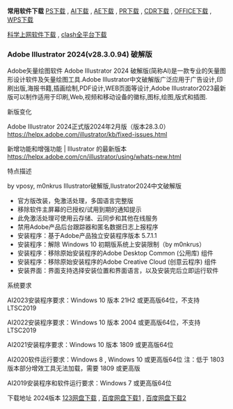 **常用软件下载**
[PS下载](ps) , [AI下载](ai) , [AE下载](ae) , [PR下载](pr) , [CDR下载](cdr) , [OFFICE下载](office) , [WPS下载](wps)

[科学上网软件下载](dl) , [clash全平台下载](dl)

### Adobe Illustrator 2024(v28.3.0.94) 破解版


Adobe矢量绘图软件 Adobe Illustrator 2024 破解版(简称AI)是一款专业的矢量图形设计软件及矢量绘图工具.Adobe Illustrator中文破解版广泛应用于广告设计,印刷出版,海报书籍,插画绘制,PDF设计,WEB页面等设计,Adobe Illustrator2023最新版可以制作适用于印刷,Web,视频和移动设备的徽标,图标,绘图,版式和插图.

新版变化

Adobe Illustrator 2024正式版2024年2月版（版本28.3.0）
https://helpx.adobe.com/illustrator/kb/fixed-issues.html

新增功能和增强功能 | Illustrator 的最新版本
https://helpx.adobe.com/cn/illustrator/using/whats-new.html

特点描述

by vposy, m0nkrus
Illustrator破解版,llustrator2024中文破解版
- 官方版改装，免激活处理，多国语言完整版
- 移除软件主屏幕的已授权/试用到期的通知提示
- 此免激活处理可使用云存储、云同步和其他在线服务
- 禁用Adobe产品后台跟踪器和匿名数据日志上报程序
- 安装程序：基于Adob​​e产品独立安装程序版本 5.7.1.1
- 安装程序：解除 Windows 10 初期版系统上安装限制（by m0nkrus）
- 安装程序：移除原始安装程序的Adobe Desktop Common (公用库) 组件
- 安装程序：移除原始安装程序的Adobe Creative Cloud (创意云程序) 组件
- 安装界面：界面支持选择安装位置和界面语言，以及安装完后立即运行软件

系统要求

AI2023安装程序要求：Windows 10 版本 21H2 或更高版64位，不支持LTSC2019

AI2022安装程序要求：Windows 10 版本 2004 或更高版64位，不支持LTSC2019

AI2021安装程序要求：Windows 10 版本 1809 或更高版64位

AI2020软件运行要求：Windows 8 , Windows 10 或更高版64位
注：低于 1803 版本部分增效工具无法加载，需要 1809 或更高版

AI2019安装程序和软件运行要求：Windows 7 或更高版64位

下载地址 
2024版本 [123网盘下载](https://www.123pan.com/s/A6cA-rKAJh) , [百度网盘下载1](https://pan.baidu.com/s/19g-tL6-E0qqwbySJaG7cgQ?pwd=2023) , [百度网盘下载2](https://pan.baidu.com/s/1hJZtjUWLQ-RGV5CGGKPO8w?pwd=2023)


